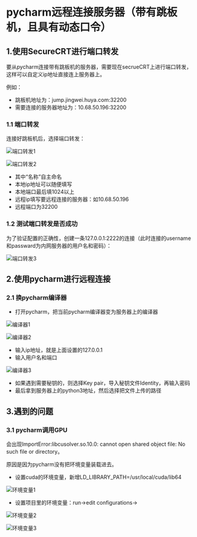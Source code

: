 # pycharm远程连接服务器（带有跳板机，且具有动态口令）
## 1.使用SecureCRT进行端口转发

要从pycharm连接带有跳板机的服务器，需要现在secrueCRT上进行端口转发，这样可以自定义ip地址直接连上服务器上。

例如：
- 跳板机地址为：jump.jingwei.huya.com:32200
- 需要连接的服务器地址为：10.68.50.196:32200

### 1.1 端口转发
连接好跳板机后，选择端口转发：

![端口转发1](https://note.youdao.com/favicon.ico)

![端口转发2](https://note.youdao.com/favicon.ico)
- 其中“名称”自主命名
- 本地ip地址可以随便填写
- 本地端口最后填1024以上
- 远程ip填写要远程连接的服务器：如10.68.50.196
- 远程端口为32200

### 1.2 测试端口转发是否成功
为了验证配置的正确性，创建一条127.0.0.1:2222的连接（此时连接的username和passward为内网服务器的用户名和密码）：

![端口转发3](https://note.youdao.com/favicon.ico)

## 2.使用pycharm进行远程连接

### 2.1 换pycharm编译器

- 打开pycharm，把当前pycharm编译器变为服务器上的编译器

![编译器1](https://note.youdao.com/favicon.ico)

![编译器2](https://note.youdao.com/favicon.ico)

- 输入ip地址，就是上面设置的127.0.0.1
- 输入用户名和端口

![编译器3](https://note.youdao.com/favicon.ico)

- 如果遇到需要秘钥的，则选择Key pair，导入秘钥文件Identity，再输入密码
- 最后拿到服务器上的python3地址，然后选择把文件上传的路径

## 3.遇到的问题

### 3.1 pycharm调用GPU

会出现ImportError:libcusolver.so.10.0: cannot open shared object file: No such file or directory。

原因是因为pycharm没有把环境变量装载进去。

- 设置cuda的环境变量，新增LD_LIBRARY_PATH=/usr/local/cuda/lib64

![环境变量1](https://note.youdao.com/favicon.ico)


- 设置项目里的环境变量：run->edit configurations->

![环境变量2](https://note.youdao.com/favicon.ico)

![环境变量3](https://note.youdao.com/favicon.ico)
